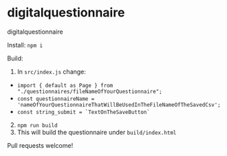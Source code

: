 # digitalquestionnaire
digitalquestionnaire

Install:
`npm i`

Build:
1. In `src/index.js` change:
* `import { default as Page } from "./questionnaires/fileNameOfYourQuestionnaire";`
* `const questionnaireName = 'nameOfYourQuestionnaireThatWillBeUsedInTheFileNameOfTheSavedCsv';`
* `` const string_submit = `TextOnTheSaveButton` ``

2. `npm run build`
3. This will build the questionnaire under `build/index.html`


Pull requests welcome!
